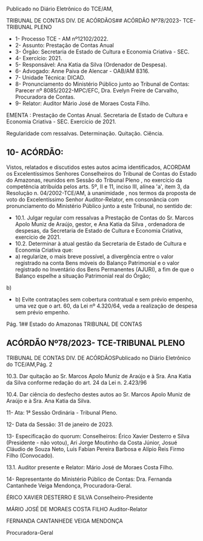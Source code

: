 Publicado  no  Diário  Eletrônico do TCE/AM,

TRIBUNAL DE CONTAS DIV. DE ACÓRDÃOS## ACÓRDÃO Nº78/2023- TCE-TRIBUNAL PLENO

- 1- Processo TCE - AM nº12102/2022.
- 2- Assunto: Prestação de Contas Anual
- 3- Órgão: Secretaria de Estado de Cultura  e Economia Criativa - SEC.
- 4- Exercício: 2021.
- 5- Responsável: Ana Katia da Silva (Ordenador de Despesa).
- 6- Advogado: Anne Paiva de Alencar - OAB/AM 8316.
- 7- Unidade Técnica: DICAD.
- 8- Pronunciamento  do  Ministério  Público  junto  ao  Tribunal  de  Contas: Parecer  nº 8085/2022-MPC/EFC, Dra. Evelyn Freire de Carvalho, Procuradora de Contas.
- 9- Relator: Auditor Mário José de Moraes Costa Filho.

EMENTA :  Prestação  de  Contas  Anual.  Secretaria de Estado de Cultura  e Economia Criativa  - SEC. Exercício de 2021.

Regularidade com ressalvas. Determinação. Quitação. Ciência.

## 10-  ACÓRDÃO:

Vistos, relatados e discutidos estes autos acima identificados, ACORDAM os Excelentíssimos Senhores Conselheiros do Tribunal de Contas do Estado do Amazonas, reunidos em Sessão do Tribunal Pleno , no exercício da competência atribuída pelos arts. 5º, II e 11, inciso III, alínea 'a', item 3, da Resolução n. 04/2002-TCE/AM, à unanimidade , nos termos da proposta de voto do Excelentíssimo Senhor Auditor-Relator, em consonância com pronunciamento do Ministério Público junto a este Tribunal, no sentido de:

- 10.1. Julgar regular com ressalvas a Prestação de Contas do Sr. Marcos Apolo Muniz de Araújo, gestor, e Ana Katia da Silva ,  ordenadora de  despesas,  da  Secretaria  de  Estado  de  Cultura  e  Economia Criativa, exercício de 2021.
- 10.2. Determinar à  atual  gestão  da  Secretaria  de  Estado  de  Cultura  e Economia Criativa que:
- a) regularize,  o  mais  breve  possível,  a  divergência  entre  o valor registrado na conta Bens móveis do Balanço Patrimonial e o valor registrado no Inventário  dos  Bens  Permanentes  (AJURI),  a  fim  de  que  o Balanço espelhe a situação Patrimonial real do Órgão;

b)

- b) Evite contratações sem cobertura contratual e sem prévio empenho, uma vez que o art. 60, da Lei nº 4.320/64, veda a realização de despesa sem prévio empenho.

Pág. 1## Estado do Amazonas TRIBUNAL DE CONTAS

## ACÓRDÃO Nº78/2023- TCE-TRIBUNAL PLENO

TRIBUNAL DE CONTAS DIV. DE ACÓRDÃOSPublicado  no  Diário  Eletrônico do TCE/AM,Pág. 2

10.3. Dar quitação ao Sr. Marcos Apolo Muniz de Araújo e  à Sra. Ana Katia da Silva conforme redação do art. 24 da Lei n. 2.423/96

10.4. Dar ciência do  desfecho destes autos ao Sr. Marcos Apolo Muniz de Araújo e à Sra. Ana Katia da Silva.

11-  Ata: 1ª Sessão Ordinária - Tribunal Pleno.

12-  Data da Sessão: 31 de janeiro de 2023.

13-  Especificação do quorum: Conselheiros: Érico Xavier Desterro e Silva (Presidente - não votou), Ari Jorge Moutinho da Costa Júnior, Josué Cláudio de Souza Neto, Luís Fabian Pereira Barbosa e Alípio Reis Firmo Filho (Convocado).

13.1. Auditor presente e Relator: Mário José de Moraes Costa Filho.

14-  Representante do Ministério Público de Contas: Dra. Fernanda Cantanhede Veiga Mendonça, Procuradora-Geral.

ÉRICO XAVIER DESTERRO E SILVA Conselheiro-Presidente

MÁRIO JOSÉ DE MORAES COSTA FILHO Auditor-Relator

FERNANDA CANTANHEDE VEIGA MENDONÇA

Procuradora-Geral